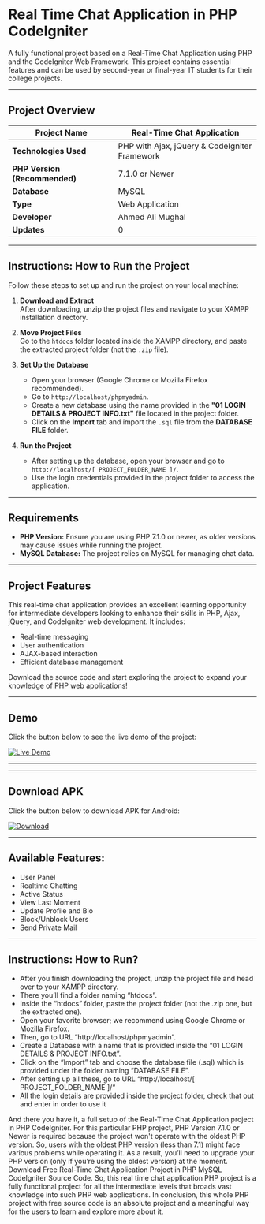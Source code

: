 # Real Time Chat Application in PHP CodeIgniter

A fully functional project based on a Real-Time Chat Application using PHP and the CodeIgniter Web Framework. This project contains essential features and can be used by second-year or final-year IT students for their college projects.

---

## Project Overview

| **Project Name**             | Real-Time Chat Application                         |
|------------------------------|----------------------------------------------------|
| **Technologies Used**         | PHP with Ajax, jQuery & CodeIgniter Framework     |
| **PHP Version (Recommended)** | 7.1.0 or Newer                                    |
| **Database**                  | MySQL                                             |
| **Type**                      | Web Application                                   |
| **Developer**                 | Ahmed Ali Mughal                                  |
| **Updates**                   | 0                                                 |

---

## Instructions: How to Run the Project

Follow these steps to set up and run the project on your local machine:

1. **Download and Extract**  
   After downloading, unzip the project files and navigate to your XAMPP installation directory.

2. **Move Project Files**  
   Go to the `htdocs` folder located inside the XAMPP directory, and paste the extracted project folder (not the `.zip` file).

3. **Set Up the Database**  
   - Open your browser (Google Chrome or Mozilla Firefox recommended).  
   - Go to `http://localhost/phpmyadmin`.  
   - Create a new database using the name provided in the **"01 LOGIN DETAILS & PROJECT INFO.txt"** file located in the project folder.  
   - Click on the **Import** tab and import the `.sql` file from the **DATABASE FILE** folder.

4. **Run the Project**  
   - After setting up the database, open your browser and go to `http://localhost/[ PROJECT_FOLDER_NAME ]/`.  
   - Use the login credentials provided in the project folder to access the application.

---

## Requirements

- **PHP Version:** Ensure you are using PHP 7.1.0 or newer, as older versions may cause issues while running the project.
- **MySQL Database:** The project relies on MySQL for managing chat data.

---

## Project Features

This real-time chat application provides an excellent learning opportunity for intermediate developers looking to enhance their skills in PHP, Ajax, jQuery, and CodeIgniter web development. It includes:

- Real-time messaging
- User authentication
- AJAX-based interaction
- Efficient database management

Download the source code and start exploring the project to expand your knowledge of PHP web applications!

---
## Demo

Click the button below to see the live demo of the project:

<a href="http://rtc.mywebcommunity.org/" target="_blank">
    <img src="https://img.shields.io/badge/Demo-Link-blue" alt="Live Demo">
</a>

---

---
## Download APK

Click the button below to download APK for Android:

<a href="[#](https://www.webintoapp.com/store/455256)" target="_blank">
    <img src="https://darkhorsebets.com/wp-content/uploads/2021/08/Android-Badge_Black.png" alt="Download">
</a>

---

## Available Features:

- User Panel
- Realtime Chatting
- Active Status
- View Last Moment
-  Update Profile and Bio
- Block/Unblock Users
- Send Private Mail

---

## Instructions: How to Run?

- After you finish downloading the project, unzip the project file and head over to your XAMPP directory.
- There you’ll find a folder naming “htdocs”.
- Inside the “htdocs” folder, paste the project folder (not the .zip one, but the extracted one).
- Open your favorite browser; we recommend using Google Chrome or Mozilla Firefox.
- Then, go to URL “http://localhost/phpmyadmin“.
- Create a Database with a name that is provided inside the “01 LOGIN DETAILS & PROJECT INFO.txt”.
- Click on the “Import” tab and choose the database file (.sql) which is provided under the folder naming “DATABASE FILE”.
- After setting up all these, go to URL “http://localhost/[ PROJECT_FOLDER_NAME ]/“
- All the login details are provided inside the project folder, check that out and enter in order to use it

And there you have it, a full setup of the Real-Time Chat Application project in PHP CodeIgniter. For this particular PHP project, PHP Version 7.1.0 or Newer is required because the project won't operate with the oldest PHP version. So, users with the oldest PHP version (less than 7.1) might face various problems while operating it. As a result, you’ll need to upgrade your PHP version (only if you’re using the oldest version) at the moment. Download Free Real-Time Chat Application Project in PHP MySQL CodeIgniter Source Code. So, this real time chat application PHP project is a fully functional project for all the intermediate levels that broads vast knowledge into such PHP web applications. In conclusion, this whole PHP project with free source code is an absolute project and a meaningful way for the users to learn and explore more about it.
